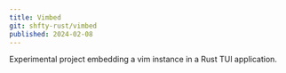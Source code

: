 ```yaml
---
title: Vimbed
git: shfty-rust/vimbed
published: 2024-02-08
---
```


Experimental project embedding a vim instance in a Rust TUI application.

